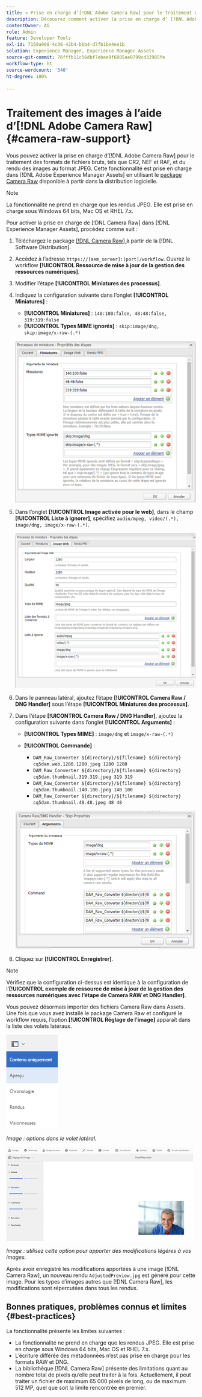 ```yaml
---
title: « Prise en charge d’[!DNL Adobe Camera Raw] pour le traitement des ressources numériques »
description: Découvrez comment activer la prise en charge d’ [!DNL Adobe Camera Raw]  dans  [!DNL Adobe Experience Manager Assets].
contentOwner: AG
role: Admin
feature: Developer Tools
exl-id: 7159a908-4c36-42b4-bbb4-d7fb1be4ee1b
solution: Experience Manager, Experience Manager Assets
source-git-commit: 76fffb11c56dbf7ebee9f6805ae0799cd32985fe
workflow-type: ht
source-wordcount: '340'
ht-degree: 100%

---
```


# Traitement des images à l’aide d’[!DNL Adobe Camera Raw] {#camera-raw-support}

Vous pouvez activer la prise en charge d’[!DNL Adobe Camera Raw] pour le traitement des formats de fichiers bruts, tels que CR2, NEF et RAF, et du rendu des images au format JPEG. Cette fonctionnalité est prise en charge dans [!DNL Adobe Experience Manager Assets] en utilisant le [package Camera Raw](https://experience.adobe.com/#/downloads/content/software-distribution/en/aem.html?package=/content/software-distribution/en/details.html/content/dam/aem/public/adobe/packages/aem630/product/assets/aem-assets-cameraraw-pkg) disponible à partir dans la distribution logicielle.

>[!NOTE]
>
>La fonctionnalité ne prend en charge que les rendus JPEG. Elle est prise en charge sous Windows 64 bits, Mac OS et RHEL 7.x.

Pour activer la prise en charge de [!DNL Camera Raw] dans [!DNL Experience Manager Assets], procédez comme suit :

1. Téléchargez le package [[!DNL Camera Raw] ](https://experience.adobe.com/#/downloads/content/software-distribution/en/aem.html?package=/content/software-distribution/en/details.html/content/dam/aem/public/adobe/packages/cq650/product/assets/aem-assets-cameraraw-pkg-1.4.8.zip) à partir de la [!DNL Software Distribution].
1. Accédez à l’adresse `https://[aem_server]:[port]/workflow`. Ouvrez le workflow **[!UICONTROL Ressource de mise à jour de la gestion des ressources numériques]**.
1. Modifier l’étape **[!UICONTROL Miniatures des processus]**.
1. Indiquez la configuration suivante dans l’onglet **[!UICONTROL Miniatures]** :

   * **[!UICONTROL Miniatures]** : `140:100:false, 48:48:false, 319:319:false`
   * **[!UICONTROL Types MIME ignorés]** : `skip:image/dng, skip:image/x-raw-(.*)`

   ![chlimage_1-128](assets/chlimage_1-334.png)

1. Dans l’onglet **[!UICONTROL Image activée pour le web]**, dans le champ **[!UICONTROL Liste à ignorer]**, spécifiez `audio/mpeg, video/(.*), image/dng, image/x-raw-(.*)`.

   ![chlimage_1-129](assets/chlimage_1-335.png)

1. Dans le panneau latéral, ajoutez l’étape **[!UICONTROL Camera Raw / DNG Handler]** sous l’étape **[!UICONTROL Miniatures des processus]**.
1. Dans l’étape **[!UICONTROL Camera Raw / DNG Handler]**, ajoutez la configuration suivante dans l’onglet **[!UICONTROL Arguments]** :

   * **[!UICONTROL Types MIME]** : `image/dng` et `image/x-raw-(.*)`
   * **[!UICONTROL Commande]** :

      * `DAM_Raw_Converter ${directory}/${filename} ${directory} cq5dam.web.1280.1280.jpeg 1280 1280`
      * `DAM_Raw_Converter ${directory}/${filename} ${directory} cq5dam.thumbnail.319.319.jpeg 319 319`
      * `DAM_Raw_Converter ${directory}/${filename} ${directory} cq5dam.thumbnail.140.100.jpeg 140 100`
      * `DAM_Raw_Converter ${directory}/${filename} ${directory} cq5dam.thumbnail.48.48.jpeg 48 48`

   ![chlimage_1-130](assets/chlimage_1-336.png)

1. Cliquez sur **[!UICONTROL Enregistrer]**.

>[!NOTE]
>
>Vérifiez que la configuration ci-dessus est identique à la configuration de l’**[!UICONTROL exemple de ressource de mise à jour de la gestion des ressources numériques avec l’étape de Camera RAW et DNG Handler]**.

Vous pouvez désormais importer des fichiers Camera Raw dans Assets. Une fois que vous avez installé le package Camera Raw et configuré le workflow requis, l’option **[!UICONTROL Réglage de l’image]** apparaît dans la liste des volets latéraux.

![chlimage_1-131](assets/chlimage_1-337.png)

*Image : options dans le volet latéral.*

![chlimage_1-132](assets/chlimage_1-338.png)

*Image : utilisez cette option pour apporter des modifications légères à vos images.*

Après avoir enregistré les modifications apportées à une image [!DNL Camera Raw], un nouveau rendu `AdjustedPreview.jpg` est généré pour cette image. Pour les types d’images autres que [!DNL Camera Raw], les modifications sont répercutées dans tous les rendus.

## Bonnes pratiques, problèmes connus et limites {#best-practices}

La fonctionnalité présente les limites suivantes :

* La fonctionnalité ne prend en charge que les rendus JPEG. Elle est prise en charge sous Windows 64 bits, Mac OS et RHEL 7.x.
* L’écriture différée des métadonnées n’est pas prise en charge pour les formats RAW et DNG.
* La bibliothèque [!DNL Camera Raw] présente des limitations quant au nombre total de pixels qu’elle peut traiter à la fois. Actuellement, il peut traiter un fichier de maximum 65 000 pixels de long, ou de maximum 512 MP, quel que soit la limite rencontrée en premier.
